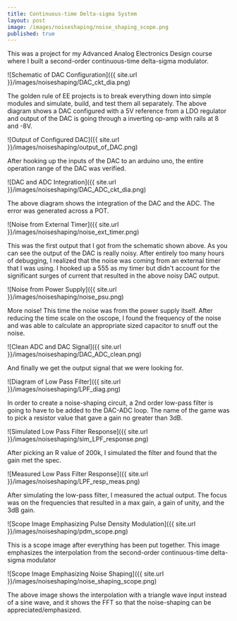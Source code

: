 ```yaml
---
title: Continuous-time Delta-sigma System
layout: post
image: /images/noiseshaping/noise_shaping_scope.png
published: true
---
```


This was a project for my Advanced Analog Electronics Design course where I built a second-order continuous-time delta-sigma modulator.

<!-- more -->

![Schematic of DAC Configuration]({{ site.url }}/images/noiseshaping/DAC_ckt_dia.png)

The golden rule of EE projects is to break everything down into simple modules and simulate, build, and test them all separately. The above diagram shows a DAC configured with a 5V reference from a LDO regulator and output of the DAC is going through a inverting op-amp with rails at 8 and -8V.


![Output of Configured DAC]({{ site.url }}/images/noiseshaping/output_of_DAC.png)

After hooking up the inputs of the DAC to an arduino uno, the entire operation range of the DAC was verified. 


![DAC and ADC Integration]({{ site.url }}/images/noiseshaping/DAC_ADC_ckt_dia.png)

The above diagram shows the integration of the DAC and the ADC. The error was generated across a POT.


![Noise from External Timer]({{ site.url }}/images/noiseshaping/noise_ext_timer.png)

This was the first output that I got from the schematic shown above. As you can see the output of the DAC is really noisy. After entirely too many hours of debugging, I realized that the noise was coming from an external timer that I was using. I hooked up a 555 as my timer but didn't account for the significant surges of current that resulted in the above noisy DAC output. 


![Noise from Power Supply]({{ site.url }}/images/noiseshaping/noise_psu.png)

More noise! This time the noise was from the power supply itself. After reducing the time scale on the oscope, I found the frequency of the noise and was able to calculate an appropriate sized capacitor to snuff out the noise. 

![Clean ADC and DAC Signal]({{ site.url }}/images/noiseshaping/DAC_ADC_clean.png)

And finally we get the output signal that we were looking for. 

![Diagram of Low Pass Filter]({{ site.url }}/images/noiseshaping/LPF_diag.png)

In order to create a noise-shaping circuit, a 2nd order low-pass filter is going to have to be added to the DAC-ADC loop. The name of the game was to pick a resistor value that gave a gain no greater than 3dB. 

![Simulated Low Pass Filter Response]({{ site.url }}/images/noiseshaping/sim_LPF_response.png)

After picking an R value of 200k, I simulated the filter and found that the gain met the spec. 

![Measured Low Pass Filter Response]({{ site.url }}/images/noiseshaping/LPF_resp_meas.png)

After simulating the low-pass filter, I measured the actual output. The focus was on the frequencies that resulted in a max gain, a gain of unity, and the 3dB gain. 

![Scope Image Emphasizing Pulse Density Modulation]({{ site.url }}/images/noiseshaping/pdm_scope.png)

This is a scope image after everything has been put together. This image emphasizes the interpolation from the second-order continuous-time delta-sigma modulator 


![Scope Image Emphasizing Noise Shaping]({{ site.url }}/images/noiseshaping/noise_shaping_scope.png)

The above image shows the interpolation with a triangle wave input instead of a sine wave, and it shows the FFT so that the noise-shaping can be appreciated/emphasized. 
